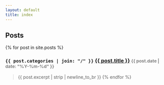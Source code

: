 ```yaml
---
layout: default
title: index
---
```


## Posts
{% for post in site.posts %}

### `{{ post.categories | join: "/" }}` <a href="{{ post.url }}">{{ post.title }}</a> <small style="color:gray">{{ post.date | date: "%Y-%m-%d" }}</small>
> {{ post.excerpt | strip | newline_to_br }}
{% endfor %}
